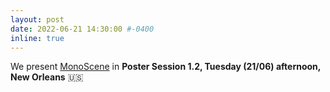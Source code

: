 ```yaml
---
layout: post
date: 2022-06-21 14:30:00 #-0400
inline: true
---
```


We present [MonoScene](https://cv-rits.github.io/MonoScene/) in **Poster Session 1.2, Tuesday (21/06) afternoon, New Orleans** :us: